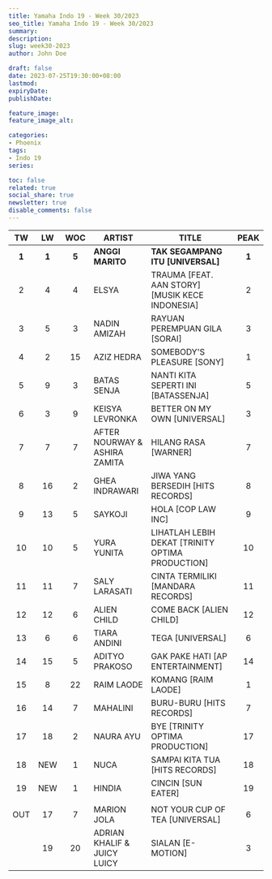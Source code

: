 ```yaml
---
title: Yamaha Indo 19 - Week 30/2023
seo_title: Yamaha Indo 19 - Week 30/2023
summary: 
description: 
slug: week30-2023
author: John Doe

draft: false
date: 2023-07-25T19:30:00+08:00
lastmod: 
expiryDate: 
publishDate: 

feature_image: 
feature_image_alt: 

categories:
- Phoenix
tags:
- Indo 19
series:

toc: false
related: true
social_share: true
newsletter: true
disable_comments: false
---
```

|TW|LW|WOC|ARTIST|TITLE|PEAK|
|:----:|:----:|:----:|---|--|:----:|
|**1**|**1**|**5**|**ANGGI MARITO**|**TAK SEGAMPANG ITU [UNIVERSAL]**|**1**|
|2|4|4|ELSYA|TRAUMA [FEAT. AAN STORY] [MUSIK KECE INDONESIA]|2|
|3|5|3|NADIN AMIZAH|RAYUAN PEREMPUAN GILA [SORAI]|3|
|4|2|15|AZIZ HEDRA|SOMEBODY'S PLEASURE [SONY]|1|
|5|9|3|BATAS SENJA|NANTI KITA SEPERTI INI [BATASSENJA]|5|
|6|3|9|KEISYA LEVRONKA|BETTER ON MY OWN [UNIVERSAL]|3|
|7|7|7|AFTER NOURWAY & ASHIRA ZAMITA|HILANG RASA [WARNER]|7|
|8|16|2|GHEA INDRAWARI|JIWA YANG BERSEDIH [HITS RECORDS]|8|
|9|13|5|SAYKOJI|HOLA [COP LAW INC]|9|
|10|10|5|YURA YUNITA|LIHATLAH LEBIH DEKAT [TRINITY OPTIMA PRODUCTION]|10|
|11|11|7|SALY LARASATI|CINTA TERMILIKI [MANDARA RECORDS]|11|
|12|12|6|ALIEN CHILD|COME BACK [ALIEN CHILD]|12|
|13|6|6|TIARA ANDINI|TEGA [UNIVERSAL]|6|
|14|15|5|ADITYO PRAKOSO|GAK PAKE HATI [AP ENTERTAINMENT]|14|
|15|8|22|RAIM LAODE|KOMANG [RAIM LAODE]|1|
|16|14|7|MAHALINI|BURU-BURU [HITS RECORDS]|7|
|17|18|2|NAURA AYU|BYE [TRINITY OPTIMA PRODUCTION]|17|
|18|NEW|1|NUCA|SAMPAI KITA TUA [HITS RECORDS]|18|
|19|NEW|1|HINDIA|CINCIN [SUN EATER]|19|
| | | | | | |
|OUT|17|7|MARION JOLA|NOT YOUR CUP OF TEA [UNIVERSAL]|6|
| |19|20|ADRIAN KHALIF & JUICY LUICY|SIALAN [E-MOTION]|3|

